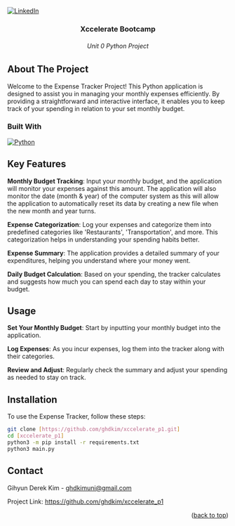 <!-- Improved compatibility of back to top link: See: https://github.com/othneildrew/Best-README-Template/pull/73 -->
<a name="readme-top"></a>
<!--
*** Thanks for checking out the Best-README-Template. If you have a suggestion
*** that would make this better, please fork the repo and create a pull request
*** or simply open an issue with the tag "enhancement".
*** Don't forget to give the project a star!
*** Thanks again! Now go create something AMAZING! :D
-->



<!-- PROJECT SHIELDS -->
<!--
*** I'm using markdown "reference style" links for readability.
*** Reference links are enclosed in brackets [ ] instead of parentheses ( ).
*** See the bottom of this document for the declaration of the reference variables
*** for contributors-url, forks-url, etc. This is an optional, concise syntax you may use.
*** https://www.markdownguide.org/basic-syntax/#reference-style-links
-->

[![LinkedIn][linkedin-shield]][linkedin-url]


<h3 align="center">Xccelerate Bootcamp</h3>
<h6 align="center">Unit 0 Python Project</h6>

<!-- ABOUT THE PROJECT -->
## About The Project
Welcome to the Expense Tracker Project! This Python application is designed to assist you in managing your monthly expenses efficiently. By providing a straightforward and interactive interface, it enables you to keep track of your spending in relation to your set monthly budget.



### Built With
[![Python][Python-org]][Python-url]


<!-- Key Features -->
## Key Features
**Monthly Budget Tracking**: Input your monthly budget, and the application will monitor your expenses against this amount. The application will also monitor the date (month & year) of the computer system as this will allow the application to automatically reset its data by creating a new file when the new month and year turns. 


**Expense Categorization**: Log your expenses and categorize them into predefined categories like 'Restaurants', 'Transportation', and more. This categorization helps in understanding your spending habits better.


**Expense Summary**: The application provides a detailed summary of your expenditures, helping you understand where your money went.


**Daily Budget Calculation**: Based on your spending, the tracker calculates and suggests how much you can spend each day to stay within your budget.


<!-- USAGE EXAMPLES -->
## Usage

**Set Your Monthly Budget**: Start by inputting your monthly budget into the application.


**Log Expenses**: As you incur expenses, log them into the tracker along with their categories.


**Review and Adjust**: Regularly check the summary and adjust your spending as needed to stay on track.


<!-- Installation -->
## Installation

To use the Expense Tracker, follow these steps:

   ```sh
   git clone [https://github.com/ghdkim/xccelerate_p1.git]
cd [xccelerate_p1]
python3 -m pip install -r requirements.txt
python3 main.py
   ```

<!-- CONTACT -->
## Contact

Gihyun Derek Kim -  ghdkimuni@gmail.com

Project Link: https://github.com/ghdkim/xccelerate_p1

<p align="right">(<a href="#readme-top">back to top</a>)</p>


<!-- MARKDOWN LINKS & IMAGES -->
<!-- https://www.markdownguide.org/basic-syntax/#reference-style-links -->
[linkedin-shield]: https://img.shields.io/badge/-LinkedIn-black.svg?style=for-the-badge&logo=linkedin&colorB=555
[linkedin-url]: https://www.linkedin.com/in/gihyun-derek-kim/
[Python-org]: https://img.shields.io/badge/Python-3776AB?style=for-the-badge&logo=python&logoColor=white
[Python-url]: https://www.python.org/